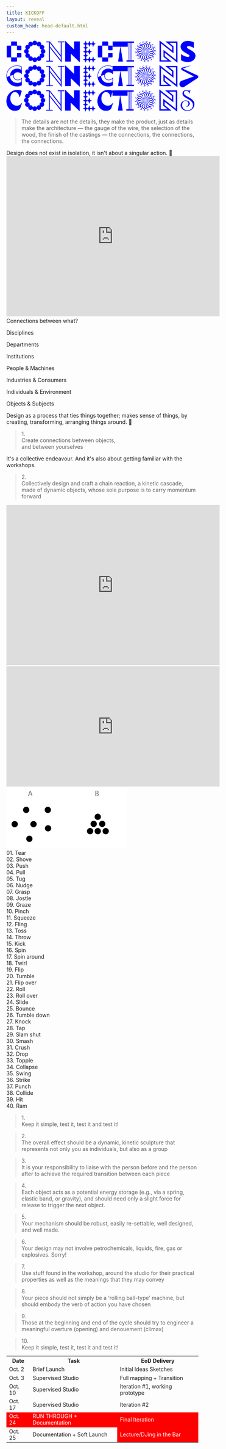 ```yaml
---
title: KICKOFF
layout: reveal
custom_head: head-default.html
---
```


<section>
    <img src="assets/images/cc1.png" />
</section>
<section data-background-color="#0056FF" data-state=header1>
    <style>.header1 header:after { content: "Charles Eames"; }</style>
    <blockquote>
        The details are not the details, they make the product, just as details make the architecture — the gauge of the wire, the selection of the wood, the finish of the castings — the connections, the connections, the connections.
    </blockquote>
    <aside class="notes">
        Design does not exist in isolation, it isn't about a singular action. 📝
    </aside>
</section>
<section data-background-color="black" data-state=header2>
    <style>.header2 header:after { content: "Power of 10 Charles Eames — Charles & Ray Eames (1977)"; }</style>
    <iframe width="560" height="420" src="https://www.youtube.com/embed/0fKBhvDjuy0?si=hW3hk7N34l9aM8RI" title="YouTube video player" frameborder="0" allow="accelerometer; autoplay; clipboard-write; encrypted-media; gyroscope; picture-in-picture; web-share" allowfullscreen></iframe>
</section>
<section data-state=header3>
    <style>.header3 header:after { content: "DESIGN AS PROCESS"; }</style>
    Connections between what?
</section>
<section data-state=header3>
<!-- <style>.header3 header:after { content: "DESIGN AS PROCESS"; }</style> -->
    <p class="fragment visible">Disciplines</p>
    <p class="fragment">Departments</p>
    <p class="fragment">Institutions</p>
    <p class="fragment">People & Machines</p>
    <p class="fragment">Industries & Consumers</p>
    <p class="fragment">Individuals & Environment</p>
    <p class="fragment">Objects & Subjects</p>
    <aside class="notes">
        Design as a process that ties things together; makes sense of things, by creating, transforming, arranging things around. 📝
    </aside>
</section>
<section data-background-color="#0056FF" data-state=header4>
<style>.header4 header:after { content: "The Brief"; }</style>
    <blockquote>1.<br>Create connections between objects,<br>and between yourselves</blockquote>
    <aside class="notes">
        It's a collective endeavour. And it's also about getting familiar with the workshops.
    </aside>
</section>
<section data-background-color="#0056FF" data-state=header4>
    <blockquote>2.<br>Collectively design and craft a chain reaction, a kinetic cascade, made of dynamic objects, whose sole purpose is to carry momentum forward</blockquote>
</section>
<section data-background-color="black" data-state=header5>
    <style>.header5 header:after { content: "Der Lauf Der Dinge or The Way Things Go — Peter Fischli and David Weiss (1987)"; }</style>
    <iframe width="560" height="420" src="https://www.youtube.com/embed/48miurCamjw?si=1tYTn--SfZ5GUSCW" title="YouTube video player" frameborder="0" allow="accelerometer; autoplay; clipboard-write; encrypted-media; gyroscope; picture-in-picture; web-share" allowfullscreen></iframe>
</section>
<section data-background-color="black" data-state=header6>
    <style>.header6 header:after { content: "This Too Shall Pass — Ok Go (2010)"; }</style>
    <iframe width="560" height="315" src="https://www.youtube.com/embed/qybUFnY7Y8w?si=NZrWT-5aeHLvUM7B" title="YouTube video player" frameborder="0" allow="accelerometer; autoplay; clipboard-write; encrypted-media; gyroscope; picture-in-picture; web-share" allowfullscreen></iframe>
</section>
<section data-state=header7>
    <style>.header7 header:after { content: "Grouping"; }</style>
    <img src="assets/images/ABgroup.png" />
</section>
<section data-state=header9>
    <style>.header9 header:after { content: "Action Verbs"; }</style>
    <div class="containCol">
        <div class="col">
            01. Tear<br>
            02. Shove<br>
            03. Push<br>
            04. Pull<br>
            05. Tug<br>
            06. Nudge<br>
            07. Grasp<br>
            08. Jostle<br>
            09. Graze<br>
            10. Pinch<br>
            11. Squeeze<br>
            12. Fling<br>
            13. Toss<br>
            14. Throw
        </div>
        <div class="col">
            15. Kick<br>
            16. Spin<br>
            17. Spin around<br>
            18. Twirl<br>
            19. Flip<br>
            20. Tumble<br>
            21. Flip over<br>
            22. Roll<br>
            23. Roll over<br>
            24. Slide<br>
            25. Bounce<br>
            26. Tumble down<br>
            27. Knock<br>
            28. Tap
        </div>
        <div class="col">
            29. Slam shut<br>
            30. Smash<br>
            31. Crush<br>
            32. Drop<br>
            33. Topple<br>
            34. Collapse<br>
            35. Swing<br>
            36. Strike<br>
            37. Punch<br>
            38. Collide<br>
            39. Hit<br>
            40. Ram
        </div>
    </div>
</section>
<section data-background-color="red" data-state=header8>
    <style>.header8 header:after { content: "The Rules"; }</style>
    <blockquote>1.<br>Keep it simple, test it, test it and test it!</blockquote>
</section>
<section data-background-color="red" data-state=header8>
    <blockquote>2.<br>The overall effect should be a dynamic, kinetic sculpture that represents not only you as individuals, but also as a group</blockquote>
</section>
<section data-background-color="red" data-state=header8>
    <blockquote>3.<br>It is your responsibility to liaise with the person before and the person after to achieve the required transition between each piece</blockquote>
</section>
<!-- <section data-background-color="red" data-state=header8>
    <blockquote>4.<br>You will have to practice and experiment to get this right</blockquote>
</section> -->
<section data-background-color="red" data-state=header8>
    <blockquote>4.<br>Each object acts as a potential energy storage (e.g., via a spring, elastic band, or gravity), and should need only a slight force for release to trigger the next object.</blockquote>
</section>
<section data-background-color="red" data-state=header8>
    <blockquote>5.<br>Your mechanism should be robust, easily re-settable, well designed, and well made.</blockquote>
</section>
<section data-background-color="red" data-state=header8>
    <blockquote>6.<br>Your design may not involve petrochemicals, liquids, fire, gas or explosives. Sorry!</blockquote>
</section>
<!-- <section data-background-color="red" data-state=header8>
    <blockquote>8.<br>The most effective sections have some kind of delay mechanism that creates a pause and creates tension. The key is to engineer the right length of delay</blockquote>
</section> -->
<section data-background-color="red" data-state=header8>
    <blockquote>7.<br>Use stuff found in the workshop, around the studio for their practical properties as well as the meanings that they may convey</blockquote>
</section>
<section data-background-color="red" data-state=header8>
    <blockquote>8.<br>Your piece should not simply be a ‘rolling ball-type’ machine, but should embody the verb of action you have chosen</blockquote>
</section>
<section data-background-color="red" data-state=header8>
    <blockquote>9.<br>Those at the beginning and end of the cycle should try to engineer a meaningful overture (opening) and denouement (climax)</blockquote>
</section>
<section data-background-color="red" data-state=header8>
    <blockquote>10.<br>Keep it simple, test it, test it and test it!</blockquote>
</section>
<section data-state=header10>
    <style>.header10 header:after { content: "Schedule"; }</style>
    <table style="font-size=1.5rem;">
        <tr>
            <th>Date</th>
            <th>Task</th>
            <th>EoD Delivery</th>
        </tr>
        <tr>
            <td>Oct. 2</td>
            <td>Brief Launch</td>
            <td>Initial Ideas Sketches</td>
        </tr>
        <tr>
            <td>Oct. 3</td>
            <td>Supervised Studio</td>
            <td>Full mapping + Transition</td>
        </tr>
        <tr>
            <td>Oct. 10</td>
            <td>Supervised Studio</td>
            <td>Iteration #1, working prototype</td>
        </tr>
        <tr>
            <td>Oct. 17</td>
            <td>Supervised Studio</td>
            <td>Iteration #2</td>
        </tr>
        <tr style="background-color: red; color: white;">
            <td>Oct. 24</td>
            <td>RUN THROUGH + Documentation</td>
            <td>Final Iteration</td>
        </tr>
        <tr>
            <td>Oct. 25</td>
            <td>Documentation + Soft Launch</td>
            <td style="background-color: red; color: white;">Lecture/DJing in the Bar</td>
        </tr>
    </table>
</section>